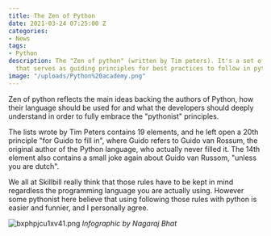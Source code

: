 ```yaml
---
title: The Zen of Python
date: 2021-03-24 07:25:00 Z
categories:
- News
tags:
- Python
description: The "Zen of python" (written by Tim peters). It's a set of statements
  that serves as guiding principles for best practices to follow in python.
image: "/uploads/Python%20academy.png"
---
```


Zen of python reflects the main ideas backing the authors of Python, how their language should be used for and what the developers should deeply understand in order to fully embrace the "pythonist" principles.

The lists wrote by Tim Peters contains 19 elements, and he left open a 20th principle "for Guido to fill in", where Guido refers to Guido van Rossum, the original author of the Python language, who actually never filled it. The 14th element also contains a small joke again about Guido van Russom, "unless you are dutch".

We all at Skillbill really think that those rules have to be kept in mind regardless the programming language you are actually using. However some pythonist here believe that using following those rules with python is easier and funnier, and I personally agree.

![bxphpjcu1xv41.png](/uploads/bxphpjcu1xv41.png)
*Infographic by Nagaraj Bhat*